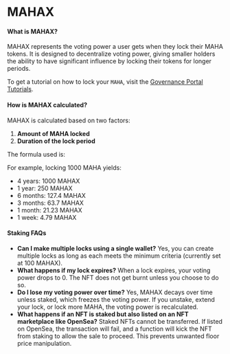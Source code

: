 # MAHAX

#### What is MAHAX?

MAHAX represents the voting power a user gets when they lock their MAHA tokens. It is designed to decentralize voting power, giving smaller holders the ability to have significant influence by locking their tokens for longer periods.

To get a tutorial on how to lock your `MAHA`, visit the [Governance Portal Tutorials](https://docs.mahadao.com/governance/governance-portal/staking-maha-for-mahax).

#### How is MAHAX calculated?

MAHAX is calculated based on two factors:

1. **Amount of MAHA locked**
2. **Duration of the lock period**

The formula used is:

For example, locking 1000 MAHA yields:

* 4 years: 1000 MAHAX
* 1 year: 250 MAHAX
* 6 months: 127.4 MAHAX
* 3 months: 63.7 MAHAX
* 1 month: 21.23 MAHAX
* 1 week: 4.79 MAHAX

#### Staking FAQs

* **Can I make multiple locks using a single wallet?** Yes, you can create multiple locks as long as each meets the minimum criteria (currently set at 100 MAHAX).
* **What happens if my lock expires?** When a lock expires, your voting power drops to 0. The NFT does not get burnt unless you choose to do so.
* **Do I lose my voting power over time?** Yes, MAHAX decays over time unless staked, which freezes the voting power. If you unstake, extend your lock, or lock more MAHA, the voting power is recalculated.
* **What happens if an NFT is staked but also listed on an NFT marketplace like OpenSea?** Staked NFTs cannot be transferred. If listed on OpenSea, the transaction will fail, and a function will kick the NFT from staking to allow the sale to proceed. This prevents unwanted floor price manipulation.
